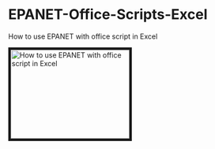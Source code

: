 # EPANET-Office-Scripts-Excel

How to use EPANET with office script in Excel<p>
<a href="http://www.youtube.com/watch?feature=player_embedded&v=yjVuUwg_VaQ
" target="_blank"><img src="http://img.youtube.com/vi/yjVuUwg_VaQ/0.jpg"
alt="How to use EPANET with office script in Excel" width="240" height="180" border="5" /></a>

